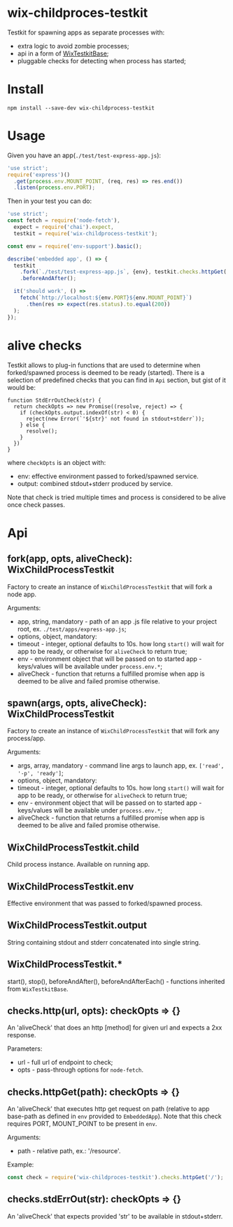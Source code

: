 # wix-childproces-testkit

Testkit for spawning apps as separate processes with:
 - extra logic to avoid zombie processes;
 - api in a form of [WixTestkitBase](../wix-testkit-base);
 - pluggable checks for detecting when process has started;

# Install

```
npm install --save-dev wix-childprocess-testkit
```

# Usage

Given you have an app(`./test/test-express-app.js`):

```js
'use strict';
require('express')()
  .get(process.env.MOUNT_POINT, (req, res) => res.end())
  .listen(process.env.PORT);
```

Then in your test you can do:

```js
'use strict';
const fetch = require('node-fetch'),
  expect = require('chai').expect,
  testkit = require('wix-childprocess-testkit');

const env = require('env-support').basic();

describe('embedded app', () => {
  testkit
    .fork(`./test/test-express-app.js`, {env}, testkit.checks.httpGet('/'))
    .beforeAndAfter();

  it('should work', () => 
    fetch(`http://localhost:${env.PORT}${env.MOUNT_POINT}`)
      .then(res => expect(res.status).to.equal(200))
  );
});
```

# alive checks

Testkit allows to plug-in functions that are used to determine when forked/spawned process is deemed to be ready (started). There is a selection of predefined checks that you can find in `Api` section, but gist of it would be:

```
function StdErrOutCheck(str) {
  return checkOpts => new Promise((resolve, reject) => {
    if (checkOpts.output.indexOf(str) < 0) {
      reject(new Error(`'${str}' not found in stdout+stderr`));
    } else {
      resolve();
    }
  })
}
```

where `checkOpts` is an object with:
 - env: effective environment passed to forked/spawned service.
 - output: combined stdout+stderr produced by service.

Note that check is tried multiple times and process is considered to be alive once check passes.

# Api

## fork(app, opts, aliveCheck): WixChildProcessTestkit
Factory to create an instance of `WixChildProcessTestkit` that will fork a node app.

Arguments:
 - app, string, mandatory - path of an app .js file relative to your project root, ex. `./test/apps/express-app.js`;
 - options, object, mandatory:
  - timeout - integer, optional defaults to 10s. how long `start()` will wait for app to be ready, or otherwise for `aliveCheck` to return true;
  - env - environment object that will be passed on to started app - keys/values will be available under `process.env.*`;
 - aliveCheck - function that returns a fulfilled promise when app is deemed to be alive and failed promise otherwise.

## spawn(args, opts, aliveCheck): WixChildProcessTestkit
Factory to create an instance of `WixChildProcessTestkit` that will fork any process/app.

Arguments:
 - args, array, mandatory - command line args to launch app, ex. `['read', '-p', 'ready']`;
 - options, object, mandatory:
  - timeout - integer, optional defaults to 10s. how long `start()` will wait for app to be ready, or otherwise for `aliveCheck` to return true;
  - env - environment object that will be passed on to started app - keys/values will be available under `process.env.*`;
 - aliveCheck - function that returns a fulfilled promise when app is deemed to be alive and failed promise otherwise.

## WixChildProcessTestkit.child
Child process instance. Available on running app.

## WixChildProcessTestkit.env
Effective environment that was passed to forked/spawned process.

## WixChildProcessTestkit.output
String containing stdout and stderr concatenated into single string.

## WixChildProcessTestkit.*
start(), stop(), beforeAndAfter(), beforeAndAfterEach() - functions inherited from `WixTestkitBase`.

## checks.http(url, opts): checkOpts => {}
An 'aliveCheck' that does an http [method] for given url and expects a 2xx response.

Parameters:
 - url - full url of endpoint to check;
 - opts - pass-through options for `node-fetch`.

## checks.httpGet(path): checkOpts => {}
An 'aliveCheck' that executes http get request on path (relative to app base-path as defined in `env` provided to `EmbeddedApp`). Note that this check requires PORT, MOUNT_POINT to be present in `env`.

Arguments:
 - path - relative path, ex.: '/resource'.
 
Example:

```js
const check = require('wix-childproces-testkit').checks.httpGet('/');
```

## checks.stdErrOut(str): checkOpts => {}
An 'aliveCheck' that expects provided 'str' to be available in stdout+stderr. 